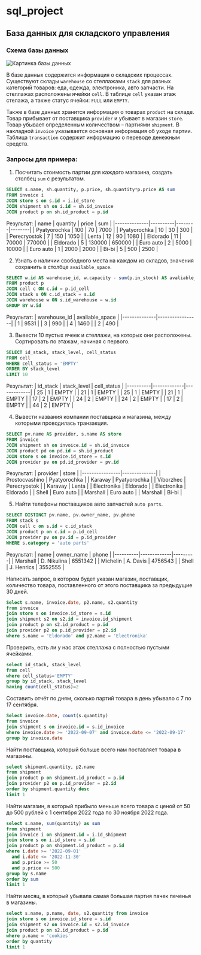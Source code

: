 # sql_project
## База данных для складского управления
### Схема базы данных
  ![Картинка базы данных](https://drive.google.com/uc?id=1x59jzmMItcwBY0PtwJDJdLzg7llnawt6)
  

  В базе данных содержится информация о складских процессах. Существуют склады `warehouse` со стеллажами `stack` для разных категорий товаров: еда, одежда, электроника, авто запчасти. На стеллажах расположены ячейки `cell`. В таблице `cell` указан этаж стелажа, а также статус ячейки: `FULL` или `EMPTY`.
  
  Также в базе данных хранится информация о товарах `product` на складе. Товар прибывает от поставщика `provider` и убывает в магазин `store`. Товар убывает определенным количеством – партиями `shipment`. В накладной `invoice` указывается основная информация об уходе партии. Таблица `transaction` содержит информацию о переводе денежным средств.   
### Запросы для примера:

1.  Посчитать стоимость партии для каждого магазина, создать столбец `sum` с результатом. 
```sql
SELECT s.name, sh.quantity, p.price, sh.quantity*p.price AS sum
FROM invoice i
JOIN store s on s.id = i.id_store
JOIN shipment sh on i.id = sh.id_invoice
JOIN product p on sh.id_product = p.id
```
Результат:
| name         | quantity | price  | sum    |
|--------------|----------|--------|--------|
| Pyatyorochka | 100      | 70     | 7000   |
| Pyatyorochka | 10       | 30     | 300    |
| Perecryostok | 7        | 150    | 1050   |
| Lenta        | 12       | 90     | 1080   |
| Eldorado     | 11       | 70000  | 770000 |
| Eldorado     | 5        | 130000 | 650000 |
| Euro auto    | 2        | 5000   | 10000  |
| Euro auto    | 1        | 2000   | 2000   |
| Bi-bi        | 5        | 500    | 2500   |


2. Узнать о наличии свободного места на каждом из складов, значения сохранить в столбце `available_space`.
```sql
SELECT w.id AS warehouse_id, w.capacity - sum(p.in_stock) AS avaliable_space
FROM product p
JOIN cell c ON c.id = p.id_cell
JOIN stack s ON c.id_stack = s.id
JOIN warehouse w ON s.id_warehouse = w.id
GROUP BY w.id
```
Результат:
| warehouse_id | avaliable_space |
|--------------|-----------------|
| 1            | 9531            |
| 3            | 990             |
| 4            | 1460            |
| 2            | 490             |


3. Вывести 10 пустых ячеек и стеллажи, на которых они расположены. Сортировать по этажам, начиная с первого. 
```sql
SELECT id_stack, stack_level, cell_status
FROM cell
WHERE cell_status = 'EMPTY'
ORDER BY stack_level
LIMIT 10
```
Результат:
| id_stack | stack_level | cell_status |
|----------|-------------|-------------|
| 25       | 1           | EMPTY       |
| 21       | 1           | EMPTY       |
| 25       | 1           | EMPTY       |
| 21       | 1           | EMPTY       |
| 17       | 2           | EMPTY       |
| 24       | 2           | EMPTY       |
| 24       | 2           | EMPTY       |
| 17       | 2           | EMPTY       |
| 44       | 2           | EMPTY       |

4. Вывести названия компании поставщика и магазина, между которыми проводилась транзакция.
```sql
SELECT pv.name AS provider, s.name AS store
FROM invoice
JOIN shipment sh on invoice.id = sh.id_invoice
JOIN product pd on pd.id = sh.id_product
JOIN store s on invoice.id_store = s.id
JOIN provider pv on pd.id_provider = pv.id
```
Результат:
| provider       | store        |
|----------------|--------------|
| Prostocvashino | Pyatyorochka |
| Karavay        | Pyatyorochka |
| Viborzhec      | Perecryostok |
| Karavay        | Lenta        |
| Electronika    | Eldorado     |
| Electronika    | Eldorado     |
| Shell          | Euro auto    |
| Marshall       | Euro auto    |
| Marshall       | Bi-bi        |


5. Найти телефоны поставщиков авто запчастей `auto parts`.
```sql
SELECT DISTINCT pv.name, pv.owner_name, pv.phone
FROM stack s
JOIN cell c on s.id = c.id_stack
JOIN product p on c.id = p.id_cell
JOIN provider pv on pv.id = p.id_provider
WHERE s.category = 'auto parts'
```
Результат:
| name     | owner_name  | phone   |
|----------|-------------|---------|
| Marshall | D. Nikulina | 6551342 |
| Michelin | A. Davis    | 4756543 |
| Shell    | J. Henrics  | 3552555 |

Написать запрос, в котором будет указан магазин, поставщик, количество товара, поставленного от этого поставщика за предыдущие 30 дней. 

```sql
Select s.name, invoice.date, p2.name, s2.quantity
from invoice
join store s on invoice.id_store = s.id
join shipment s2 on s2.id = invoice.id_shipment
join product p on s2.id_product = p.id
join provider p2 on p.id_provider = p2.id
where s.name = 'Eldorado' and p2.name = 'Electronika'
```

Проверить, есть ли у нас этаж стеллажа с полностью пустыми ячейками. 

```sql
select id_stack, stack_level
from cell
where cell_status='EMPTY'
group by id_stack, stack_level
having count(cell_status)=2
```

Составить отчёт по дням, сколько партий товара в день убывало с 7 по 17 сентября. 

```sql
Select invoice.date, count(s.quantity)
from invoice
join shipment s on invoice.id = s.id_invoice
where invoice.date >= '2022-09-07' and invoice.date <= '2022-09-17'
group by invoice.date
```

Найти поставщика, который больше всего нам поставляет товара в магазины.

```sql
select shipment.quantity, p2.name
from shipment
join product p on shipment.id_product = p.id
join provider p2 on p.id_provider = p2.id
order by shipment.quantity desc
limit 1
```
Найти магазин, в который прибыло меньше всего товара с ценой от 50 до 500 рублей с 1 сентября 2022 года по 30 ноября 2022 года.

```sql
select s.name, sum(quantity) as sum
from shipment
join invoice i on shipment.id = i.id_shipment
join store s on i.id_store = s.id
join product p on shipment.id_product = p.id
where i.date >= '2022-09-01'
  and i.date <= '2022-11-30'
  and p.price >= 50
  and p.price <= 500
group by s.name
order by sum
limit 1
```

Найти месяц, в который убывала самая большая партия пачек печенья в магазины.

```sql
select s.name, p.name, date, s2.quantity from invoice
join store s on invoice.id_store = s.id
join shipment s2 on invoice.id = s2.id_invoice
join product p on s2.id_product = p.id
where p.name = 'cookies'
order by quantity
limit 1
```

